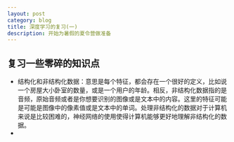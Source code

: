 ```yaml
---
layout: post
category: blog
title: 深度学习的复习(一)
description: 开始为暑假的夏令营做准备
---
```

## 复习一些零碎的知识点
- 结构化和非结构化数据：意思是每个特征，都会存在一个很好的定义，比如说一个房屋大小卧室的数量，或是一个用户的年龄。相反，非结构化数据指的是音频，原始音频或者是你想要识别的图像或是文本中的内容。这里的特征可能是可能是图像中的像素值或是文本中的单词。处理非结构化的数据对于计算机来说是比较困难的，神经网络的使用使得计算机能够更好地理解非结构化的数据。
- 
